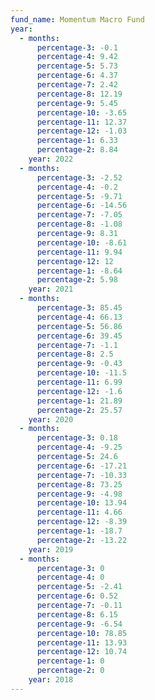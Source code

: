 ```yaml
---
fund_name: Momentum Macro Fund
year:
  - months:
      percentage-3: -0.1
      percentage-4: 9.42
      percentage-5: 5.73
      percentage-6: 4.37
      percentage-7: 2.42
      percentage-8: 12.19
      percentage-9: 5.45
      percentage-10: -3.65
      percentage-11: 12.37
      percentage-12: -1.03
      percentage-1: 6.33
      percentage-2: 8.84
    year: 2022
  - months:
      percentage-3: -2.52
      percentage-4: -0.2
      percentage-5: -9.71
      percentage-6: -14.56
      percentage-7: -7.05
      percentage-8: -1.08
      percentage-9: 8.31
      percentage-10: -8.61
      percentage-11: 9.94
      percentage-12: 12
      percentage-1: -8.64
      percentage-2: 5.98
    year: 2021
  - months:
      percentage-3: 85.45
      percentage-4: 66.13
      percentage-5: 56.86
      percentage-6: 39.45
      percentage-7: -1.1
      percentage-8: 2.5
      percentage-9: -0.43
      percentage-10: -11.5
      percentage-11: 6.99
      percentage-12: -1.6
      percentage-1: 21.89
      percentage-2: 25.57
    year: 2020
  - months:
      percentage-3: 0.18
      percentage-4: -9.25
      percentage-5: 24.6
      percentage-6: -17.21
      percentage-7: -10.33
      percentage-8: 73.25
      percentage-9: -4.98
      percentage-10: 13.94
      percentage-11: 4.66
      percentage-12: -8.39
      percentage-1: -18.7
      percentage-2: -13.22
    year: 2019
  - months:
      percentage-3: 0
      percentage-4: 0
      percentage-5: -2.41
      percentage-6: 0.52
      percentage-7: -0.11
      percentage-8: 6.15
      percentage-9: -6.54
      percentage-10: 78.85
      percentage-11: 13.93
      percentage-12: 10.74
      percentage-1: 0
      percentage-2: 0
    year: 2018
---
```

